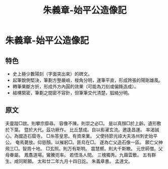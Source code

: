 ﻿---
title: '朱義章-始平公造像記'
tags: ['碑刻', '棍書']
order: 6
---
# 朱義章-始平公造像記

## 特色
* 史上極少數陽刻（字面突出來）的碑文。
* 起筆銳側堅決，筆劃方整嚴峭，梭角分明，運筆平直，形成誇張的陽剛雄風。
* 轉筆果斷方折，形成外方內圓的效果（可能為刀刻或偏鋒造成）。
* 結構緊密，筆劃之間密不容針，但筆筆交代清楚，胍絡分明。

## 原文
夫靈蹤□啟。則攀宗靡尋。
容像不陳。則崇之必□。
是以真顏□於上齡。遺形敷於下葉。
暨於大代。茲功厥作。
比丘慧成。自以影濯玄流。邀逢昌運。
率渴誠心。為國造石窟寺。
□糸答皇恩。有資來業。
父使持節光祿大夫洛州刺史始平公。
奄焉薨放。仰慈顏。以摧躬□。匪烏在□。
遂為亡父造石像一區。
願亡父神飛三□。智周十地。
□玄照。則万有斯明。
震慧嚮。則大千斯瞭。
元世師僧。父母眷屬。
鳳翥道場。鸞騰兜率。
若悟洛人間。
三槐獨秀。九蕀雲敷。
五有群生。咸同斯願。
太和廿二年九月十四日訖。
朱義章書。
孟達文。